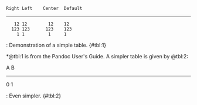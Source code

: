     Right Left    Center  Default
  ------- ------ -------- ---------
       12 12        12    12
      123 123      123    123
        1 1         1     1

  : Demonstration of a simple table. {\#tbl:1}

\*@tbl:1 is from the Pandoc User's Guide. A simpler table is given by
@tbl:2:

  A   B
  --- ---
  0   1

  : Even simpler. {\#tbl:2}


